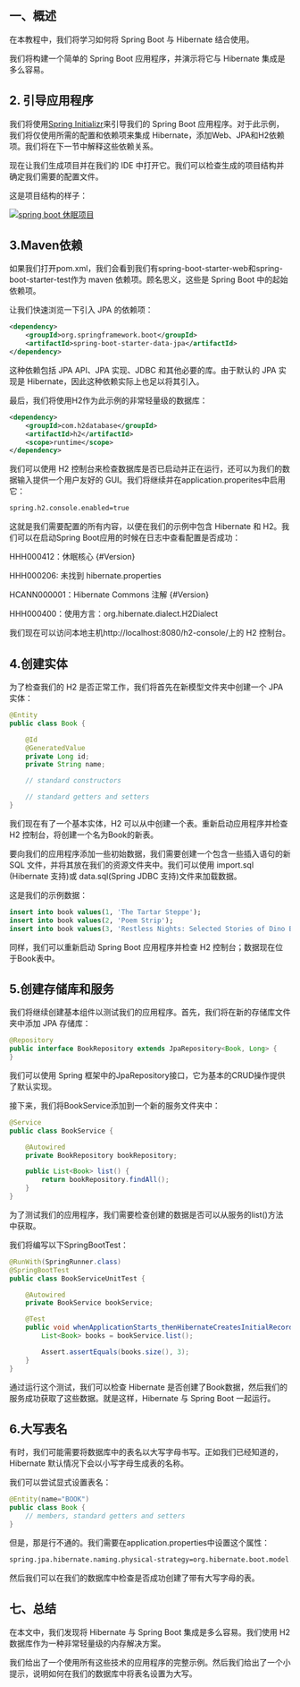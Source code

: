 ## 一、概述

在本教程中，我们将学习如何将 Spring Boot 与 Hibernate 结合使用。

我们将构建一个简单的 Spring Boot 应用程序，并演示将它与 Hibernate 集成是多么容易。

## 2. 引导应用程序

我们将使用[Spring Initializr](https://start.spring.io/)来引导我们的 Spring Boot 应用程序。对于此示例，我们将仅使用所需的配置和依赖项来集成 Hibernate，添加Web、JPA和H2依赖项。我们将在下一节中解释这些依赖关系。

现在让我们生成项目并在我们的 IDE 中打开它。我们可以检查生成的项目结构并确定我们需要的配置文件。

这是项目结构的样子：

[![spring boot 休眠项目](https://www.baeldung.com/wp-content/uploads/2019/03/spring_boot_hibernate_project.png)](https://www.baeldung.com/wp-content/uploads/2019/03/spring_boot_hibernate_project.png)

## 3.Maven依赖

如果我们打开pom.xml，我们会看到我们有spring-boot-starter-web和spring-boot-starter-test作为 maven 依赖项。顾名思义，这些是 Spring Boot 中的起始依赖项。

让我们快速浏览一下引入 JPA 的依赖项：

```xml
<dependency>
    <groupId>org.springframework.boot</groupId>
    <artifactId>spring-boot-starter-data-jpa</artifactId>
</dependency>
```

这种依赖包括 JPA API、JPA 实现、JDBC 和其他必要的库。由于默认的 JPA 实现是 Hibernate，因此这种依赖实际上也足以将其引入。

最后，我们将使用H2作为此示例的非常轻量级的数据库：

```xml
<dependency>
    <groupId>com.h2database</groupId>
    <artifactId>h2</artifactId>
    <scope>runtime</scope>
</dependency>
```

我们可以使用 H2 控制台来检查数据库是否已启动并正在运行，还可以为我们的数据输入提供一个用户友好的 GUI。我们将继续并在application.properites中启用它：

```xml
spring.h2.console.enabled=true
```

这就是我们需要配置的所有内容，以便在我们的示例中包含 Hibernate 和 H2。我们可以在启动Spring Boot应用的时候在日志中查看配置是否成功：

HHH000412：休眠核心 {#Version}

HHH000206: 未找到 hibernate.properties

HCANN000001：Hibernate Commons 注解 {#Version}

HHH000400：使用方言：org.hibernate.dialect.H2Dialect

我们现在可以访问本地主机http://localhost:8080/h2-console/上的 H2 控制台。

## 4.创建实体

为了检查我们的 H2 是否正常工作，我们将首先在新模型文件夹中创建一个 JPA 实体：

```java
@Entity
public class Book {

    @Id
    @GeneratedValue
    private Long id;
    private String name;

    // standard constructors

    // standard getters and setters
}
```

我们现在有了一个基本实体，H2 可以从中创建一个表。重新启动应用程序并检查 H2 控制台，将创建一个名为Book的新表。

要向我们的应用程序添加一些初始数据，我们需要创建一个包含一些插入语句的新 SQL 文件，并将其放在我们的资源文件夹中。我们可以使用 import.sql (Hibernate 支持)或 data.sql(Spring JDBC 支持)文件来加载数据。

这是我们的示例数据：

```sql
insert into book values(1, 'The Tartar Steppe');
insert into book values(2, 'Poem Strip');
insert into book values(3, 'Restless Nights: Selected Stories of Dino Buzzati');
```

同样，我们可以重新启动 Spring Boot 应用程序并检查 H2 控制台；数据现在位于Book表中。

## 5.创建存储库和服务

我们将继续创建基本组件以测试我们的应用程序。首先，我们将在新的存储库文件夹中添加 JPA 存储库：

```java
@Repository
public interface BookRepository extends JpaRepository<Book, Long> {
}
```

我们可以使用 Spring 框架中的JpaRepository接口，它为基本的CRUD操作提供了默认实现。

接下来，我们将BookService添加到一个新的服务文件夹中：

```java
@Service
public class BookService {

    @Autowired
    private BookRepository bookRepository;

    public List<Book> list() {
        return bookRepository.findAll();
    }
}
```

为了测试我们的应用程序，我们需要检查创建的数据是否可以从服务的list()方法中获取。

我们将编写以下SpringBootTest：

```java
@RunWith(SpringRunner.class)
@SpringBootTest
public class BookServiceUnitTest {

    @Autowired
    private BookService bookService;

    @Test
    public void whenApplicationStarts_thenHibernateCreatesInitialRecords() {
        List<Book> books = bookService.list();

        Assert.assertEquals(books.size(), 3);
    }
}
```

通过运行这个测试，我们可以检查 Hibernate 是否创建了Book数据，然后我们的服务成功获取了这些数据。就是这样，Hibernate 与 Spring Boot 一起运行。

## 6.大写表名

有时，我们可能需要将数据库中的表名以大写字母书写。正如我们已经知道的，Hibernate 默认情况下会以小写字母生成表的名称。

我们可以尝试显式设置表名：

```java
@Entity(name="BOOK")
public class Book {
    // members, standard getters and setters
}
```

但是，那是行不通的。我们需要在application.properties中设置这个属性：

```xml
spring.jpa.hibernate.naming.physical-strategy=org.hibernate.boot.model.naming.PhysicalNamingStrategyStandardImpl
```

然后我们可以在我们的数据库中检查是否成功创建了带有大写字母的表。

## 七、总结

在本文中，我们发现将 Hibernate 与 Spring Boot 集成是多么容易。我们使用 H2 数据库作为一种非常轻量级的内存解决方案。

我们给出了一个使用所有这些技术的应用程序的完整示例。然后我们给出了一个小提示，说明如何在我们的数据库中将表名设置为大写。
